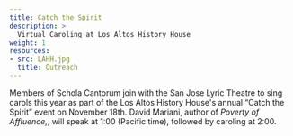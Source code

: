 ```yaml
---
title: Catch the Spirit
description: >
  Virtual Caroling at Los Altos History House
weight: 1
resources:
- src: LAHH.jpg
  title: Outreach
---
```


Members of Schola Cantorum join with the San Jose Lyric Theatre to sing carols this year as part of the Los Altos History House's 
annual “Catch the Spirit” event on November 18th. David Mariani, author of *Poverty of Affluence,*, will speak at 1:00 (Pacific
time), followed by caroling at 2:00.
